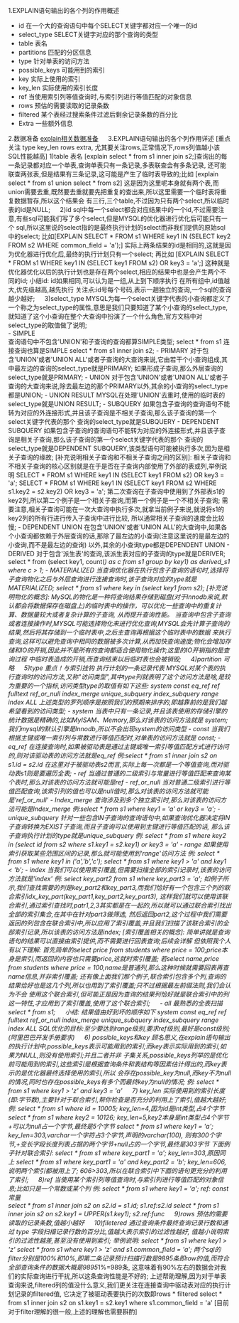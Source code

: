 1.EXPLAIN语句输出的各个列的作用概述
  - id  在一个大的查询语句中每个SELECT关键字都对应一个唯一的id
  - select_type  SELECT关键字对应的那个查询的类型
  - table  表名
  - partitions  匹配的分区信息
  - type  针对单表的访问方法
  - possible_keys  可能用到的索引
  - key  实际上使用的索引
  - key_len  实际使用的索引长度
  - ref  当使用索引列等值查询时,与索引列进行等值匹配的对象信息
  - rows  预估的需要读取的记录条数
  - filtered  某个表经过搜索条件过滤后剩余记录条数的百分比
  - Extra  一些额外信息

2.数据准备
[explain相关数据准备](explain相关数据准备.sql)
　
3.EXPLAIN语句输出的各个列作用详述
    [重点关注 type key_len rows extra, 尤其要关注rows,正常情况下,rows列值越小该SQL性能越高]
    1)table 表名
      [explain select * from s1 inner join s2;]查询出的每一条记录都对应一个单表,查询单表只有一条记录,多表联查会有多条记录,
    还可能联查两张表,但是结果有三条记录,这可能是产生了临时表导致的;比如 [explain select * from s1 union select * from s2]
    这是因为这里呢本身就有两个表,而union需要去重,既然要去重就要先把重复的查出来,所以这里需要一个临时表将重复数据暂存,所以这个结果会
    有三行,三个table,不过因为只有两个select,所以临时表的id是NULL;
　
    2)id 
      sql中每一个select都会对应结果中的一个id,不过需要注意,有些sql可能我们写了多个select,但是MYSQL的优化器进行优化后可能只有一个
    sql,所以这里说的select指的是最终执行计划的select而非我们提供的原始sql中的select;
      比如[EXPLAIN SELECT * FROM s1 WHERE key1 IN (SELECT key2 FROM s2 WHERE common_field  = 'a');]
    实际上两条结果的id是相同的,这就是因为优化器进行优化后,最终的执行计划只有一个select;
      再比如 [EXPLAIN SELECT * FROM s1 WHERE key1 IN (SELECT key1 FROM s2) OR key3 = 'a';]
    这种就是优化器优化以后的执行计划也是存在两个select,相应的结果中也是会产生两个不同的id;
      小结id:
        id如果相同,可以认为是一组,从上到下顺序执行
        在所有组中,id值越大,优先级越高,越先执行
        关注点:id号每个号码,表示一趟独立的查询,一个sql的查询越少越好;
　
    3)select_type
      MYSQL为每一个select关键字代表的小查询都定义了一个称之为select_type的属性,意思是我们只要知道了某个小查询的select_type,
    就知道了这个小查询在整个大查询中扮演了一个什么角色,官方文档中对select_type的取值做了说明;    
      - SIMPLE  
        查询语句中不包含'UNION'和子查询的查询都算SIMPLE类型;   select * from s1
        连接查询也算是SIMPLE   select * from s1 inner join s2;
      - PRIMARY
        对于包含'UNION'或者'UNION ALL'或者子查询的大查询来说,它由若干个小查询组成,其中最左边的查询的select_type就是PRIMARY;
      如果形成子查询,那么外层查询的select_type就是PRIMARY;
      - UNION
        对于包含'UNION'或者'UNION ALL'或者子查询的大查询来说,除去最左边的那个PRIMARY以外,其余的小查询的select_type都是UNION;
      - UNION RESULT
        MYSQL在处理'UNION'去重时,使用的临时表的select_type就是UNION RESULT;
      - SUBQUERY
        如果包含子查询的查询语句不能转为对应的外连接形式,并且该子查询是不相关子查询,那么该子查询的第一个select关键字代表的那个
      查询的select_type就是SUBQUERY
      - DEPENDENT SUBQUERY
        如果包含子查询的查询语句不能转为对应的外连接形式,并且该子查询是相关子查询,那么该子查询的第一个select关键字代表的那个
      查询的select_type就是DEPENDENT SUBQUERY,该类型语句可能被执行多次,因为是相关子查询的缘故;
    [补充说明相关子查询和不相关子查询之间的区别]:
        相关子查询和不相关子查询的核心区别就是在于是否在子查询内部使用了外部的表或列,举例说明
        SELECT * FROM s1 WHERE key1 IN (SELECT key1 FROM s2) OR key3 = 'a';
        SELECT * FROM s1 WHERE key1 IN (SELECT key1 FROM s2 WHERE s1.key2 = s2.key2) OR key3 = 'a';
        第二次查询在子查询中使用到了外部表s1的key2列,所以第二个例子是一个相关子查询,而第一个例子是一个不相关子查询;
        需要注意,相关子查询可能在一次大查询中执行多次,就拿当前例子来说,就说将s1的key2列的所有行进行传入子查询中进行比较,
      所以通常相关子查询的速度会比较慢;
      - DEPENDENT UNION
        在包含'UNION'或者'UNION ALL'的大查询中,如果各个小查询都依赖于外层查询的话,那除了最左边的小查询(注意这里说的是最左边的小查询,而不是最左边的查询)
      以外,其余的小查询type都是DEPENDENT UNION
      - DERIVED
        对于包含'派生表'的查询,该派生表对应的子查询的type就是DERIVER;
        select * from (select key1, count(*) as c from s1 group by key1) as derived_s1 where c > 1;
      - MATERIALIZED
        当查询优化器在执行包含子查询的语句时,选择将子查询物化之后与外层查询进行连接查询时,该子查询对应的type就是MATERIALIZED;
        select * from s1 where key in (select key1 from s2);
    [补充说明物化的概念]:
        MySQL的物化是一种将查询结果存储到磁盘(对于Innodb来说,默认都会将数据保存在磁盘上)的临时表中的操作，可以优化一些查询中的重复计算、数据量较大或者复杂计算的子查询,
      从而提升查询性能。
        当查询中包含子查询或者连接操作时,MYSQL可能选择物化来进行优化查询,MYSQL会先计算子查询的结果,然后将其存储到一个临时表中,之后主查询再根据这个临时表中的数据
      来执行查询,这样可以避免查询中相同的数据被多次计算,从而加快查询速度;物化会增加存储和IO的开销,因此并不是所有的查询都适合使用物化操作;这里的IO开销指的是查询过程
      中临时表造成的开销,而查询结束以后临时表也会被销毁;
　
    4)partition 可略
    　
    5)type 重点！与索引挂钩
        执行计划的一条记录代表 MYSQL对某个表的执行查询时的访问方法,又称"访问类型",其中type列就表明了这个访问方法是啥,是较为重要的一个指标,访问类型type的取值有如下这些:
        system  const  eq_ref  ref  fulltext  ref_or_null  index_merge  unique_subquery  index_subquery  range  index  ALL
        上述类型的罗列顺序是按照我们的预期来排序的,即越靠前的是我们越希望看到的访问类型;
      - system
        当表中只有一条记录,并且该表使用的存储引擎的统计数据是精确的,比如MyISAM、Memory,那么对该表的访问方法就是 system;
        我们mysql的默认引擎是Innodb,所以不会出现system的访问类型
      - const
        当我们根据主键或唯一索引列与常数进行等值匹配时,对单表的访问方法就是 const;
      - eq_ref 
        在连接查询时,如果被驱动表是通过主键或唯一索引等值匹配方式进行访问的,则对该驱动表的访问方法就是eq_ref 
        例:select * from s1 inner join s2 on s1.id = s2.id
        在这里对于被驱动表s2而言,实际上每一次都是一个等值查询,而对驱动表s1则是要遍历全表;
      - ref
        当通过普通的二级索引与常量进行等值匹配来查询某个表时,那么对该表的访问方法就可能是ref
      - ref_or_null
        当对普通二级索引进行等值匹配查询,该索引列的值也可以是null值时,那么对该表的访问方法就可能是'ref_or_null'
      - Index_merge
        查询涉及到多个独立索引时,那么对该表的访问方法可能是Index_merge
        例:select * from s1 where key1 = 'a' or key3 = 'a';
      - unique_subquery
        针对一些包含IN子查询的查询语句中,如果查询优化器决定将IN子查询转换为EXIST子查询,而且子查询可以使用到主键进行等值匹配的话,
      那么该子查询执行计划的type就是unique_subquery
        例: select * from s1 where key2 in (select id from s2 where s1.key1 = s2.key1) or key3 = 'a'
      - range
        如果使用索引获取某些范围区间的记录,那么就可能使用到'range'访问方法
        例: select * from s1 where key1 in ('a','b','c');  select * from s1 where key1 > 'a' and key1 < 'b';
      - index
        当我们可以使用索引覆盖,但需要扫描全部的索引记录时,该表的访问方法就是'index'
        例: select key_part2 from s1 where key_part3 = 'a';
        如例子所示,我们查找需要的列是key_part2和key_part3,而我们恰好有一个包含三个列的联合索引idx_key_part(key_part1,key_part2,key_part3),
      这样我们就可以使用该联合索引,通过索引查找时,patr1,2,3其实都是在一起的,所以就可以通过联合索引找出全部的索引集合,在其中在针对part3做筛选,
      然后返回part2,这个过程中我们需要返回的列包含在联合索引中,所以应用了索引覆盖,并且我们扫描了该联合索引的全部索引记录,所以该表的访问方法是index;
        [索引覆盖相关的概念]:
            简单讲就是查询语句的结果可以直接由索引提供,而不需要进行回表查询;后续会详解
            但依照我个人有以下理解:
              首先简单的select price from students where price = 100;price本身是索引,而返回的内容也只需要price,这就时索引覆盖;
            若select name,price from students where price = 100,name是普通列,那么这种时候就需要回表再查name信息,并非索引覆盖;
            还有像上面我们那个例子,联合索引包含多个列,查询的结果恰好也是这几个列,所以也用到了索引覆盖;只不过根据最左前缀法则,我们会认为不会
            使用这个联合索引,但可能正是因为查询的结果列恰好就是联合索引中的列这一特性,才应用到了索引覆盖,使用了这个联合索引;
　
      - all
        最熟悉的全表扫描    select * from s1;
　
      小结:
        结果值由好到坏的顺序如下
        system  const  eq_ref  ref  fulltext  ref_or_null  index_merge  unique_subquery  index_subquery  range  index  ALL
        SQL优化的目标:至少要达到range级别,要求ref级别,最好是const级别;(阿里巴巴开发手册要求)
     　
    6) possible_keys和key
        顾名思义,在explain语句输出的执行计划中,possible_keys表示可能用到的索引;而key表示实际用到的索引,如果为NULL,则没有使用索引;并且二者并非
      子集关系,possible_keys列举的是优化前可能用到的索引,这些索引是根据查询条件和表结构等因素估计得出的,而key表示的是优化器最终选择使用的索引,所以
      会存在possible_key为null,而key不为null的情况,同时也存在possible_keys有多个而最终key为null的情况;
        例: select * from s1 where key1 > 'z' and key3 = 'a'
　
    7) key_len
        实际使用到的索引长度(即:字节数),主要针对于联合索引,帮你检查是否充分的利用上了索引,值越大越好;
        例: select * from s1 where id = 10005;   key_len=4,因为id是int类型,占4个字节
            select * from s1 where key2 = 10126;   key_len=5,key2本身是int类型占4个字节+可以为null占一个字节,最终是5个字节
            select * from s1 where key1 = 'a';  key_len=303,varchar一个字符占3个字节,声明的varchar(100),
                                                则有300个字节,+变长字段长度列表占据的两个字节+null占的一个字节,最终是303字节
            下面例子针对联合索引:
            select * from s1 where key_part1 = 'a'; key_len=303,原因同上
            select * from s1 where key_part1 = 'a' and key_part2 = 'b'; key_len=606,说明两个索引都被用上了; 
            606>303,所以在联合索引中下面的语句更充分的利用了索引;
　
    8)ref
        当使用某个索引列等值查询时,与索引列进行等值匹配的对象信息;比如只是一个常数或某个列
        例: select * from s1 where key1 = 'a';   ref: const常量   
            select * from s1 inner join s2 on s2.id = s1.id;    s1.ref:s2.id
            select * from s1 inner join s2 on s2.key1 = UPPER(s1.key1); s2.ref:func
　
    9)rows
        预估的需要读取的记录条数,值越小越好
　
    10)filetered
        通过查询条件最终查询记录行数和通过 type 字段扫描记录行数的百分比,值越大表示索引的过滤性越好,
      值越小说明索引的过滤性越差,甚至没有使用到索引;
        举例说明:
            select * from s1 where key1 > 'z'
            select * from s1 where key1 > 'z' and s1.common_field = 'a';
        两个sql的filter分别是100%和10%,即第二条记录预计扫描行数是9895条即row的值,而符合全部查询条件的数据大概是9895*1%=989条,
      这意味着有90%左右的数据会对我们的实际查询进行干扰,所以这条查询性能是不好的;
        上述帮助理解,因为对于单表查询来说,filtered列的值没什么意义,我们更关注在连接查询中驱动表对应的执行计划记录的filtered值,
      它决定了被驱动表要执行的次数即rows * filtered
            select * from s1 inner join s2 on s1.key1 = s2.key1 where s1.common_field = 'a'
        [目前对于filter理解的很一般,上述的理解也需要斟酌]
　
    